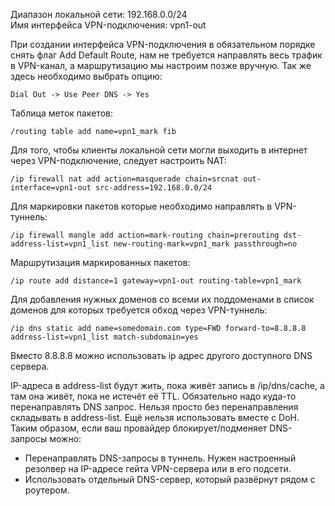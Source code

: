Диапазон локальной сети: 192.168.0.0/24  
Имя интерфейса VPN-подключения: vpn1-out

При создании интерфейса VPN-подключения в обязательном порядке снять флаг Add Default Route, нам не требуется направлять весь трафик в VPN-канал, а маршрутизацию мы настроим позже вручную.
Так же здесь необходимо выбрать опцию:

```
Dial Out -> Use Peer DNS -> Yes
```

Таблица меток пакетов:

```
/routing table add name=vpn1_mark fib
```

Для того, чтобы клиенты локальной сети могли выходить в интернет через VPN-подключение, следует настроить NAT:

```
/ip firewall nat add action=masquerade chain=srcnat out-interface=vpn1-out src-address=192.168.0.0/24
```

Для маркировки пакетов которые необходимо направлять в VPN-туннель: 

```
/ip firewall mangle add action=mark-routing chain=prerouting dst-address-list=vpn1_list new-routing-mark=vpn1_mark passthrough=no
```

Маршрутизация маркированных пакетов:

```
/ip route add distance=1 gateway=vpn1-out routing-table=vpn1_mark
```

Для добавления нужных доменов со всеми их поддоменами в список доменов для которых требуется обход через VPN-туннель:

```
/ip dns static add name=somedomain.com type=FWD forward-to=8.8.8.8 address-list=vpn1_list match-subdomain=yes
```

Вместо 8.8.8.8 можно использовать ip адрес другого доступного DNS сервера.

IP-адреса в address-list будут жить, пока живёт запись в /ip/dns/cache, а там она живёт, пока не истечёт её TTL.
Обязательно надо куда-то перенаправлять DNS запрос. Нельзя просто без перенаправления складывать в address-list. Ещё нельзя использовать вместе с DoH. Таким образом, если ваш провайдер блокирует/подменяет DNS-запросы можно:
* Перенаправлять DNS-запросы в туннель. Нужен настроенный резолвер на IP-адресе гейта VPN-сервера или в его подсети.
* Использовать отдельный DNS-сервер, который развёрнут рядом с роутером.
